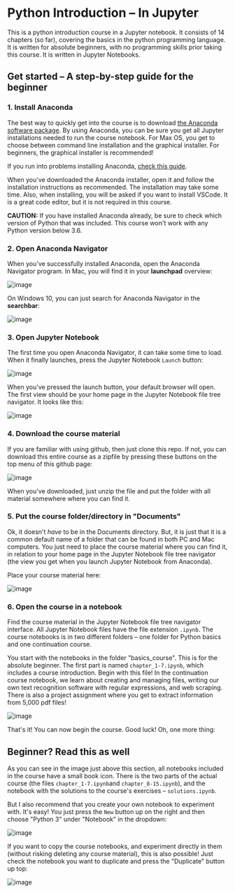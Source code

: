 # Python Introduction – In Jupyter

This is a python introduction course in a Jupyter notebook. It consists of 14 chapters (so far), covering the basics in the python programming language. It is written for absolute beginners, with no programming skills prior taking this course. It is written in Jupyter Notebooks.

## Get started – A step-by-step guide for the beginner

### 1. Install Anaconda

The best way to quickly get into the course is to download [the Anaconda software package](https://www.anaconda.com/products/individual#Downloads). By using Anaconda, you can be sure you get all Jupyter installations needed to run the course notebook. For Max OS, you get to choose between command line installation and the graphical installer. For beginners, the graphical installer is recommended!

If you run into problems installing Anaconda, [check this guide](https://docs.anaconda.com/anaconda/install/).

When you've downloaded the Anaconda installer, open it and follow the installation instructions as recommended. The installation may take some time. Also, when installing, you will be asked if you want to install VSCode. It is a great code editor, but it is not required in this course. 

**CAUTION:** If you have installed Anaconda already, be sure to check which version of Python that was included. This course won't work with any Python version below 3.6.  

### 2. Open Anaconda Navigator

When you've successfully installed Anaconda, open the Anaconda Navigator program. In Mac, you will find it in your **launchpad** overview:

![image](course_material/readme/launchpad.png)

On Windows 10, you can just search for Anaconda Navigator in the **searchbar**:

![image](course_material/readme/searchbar.png)

### 3. Open Jupyter Notebook

The first time you open Anaconda Navigator, it can take some time to load. When it finally launches, press the Jupyter Notebook `Launch` button:

![image](course_material/readme/navigator.png)

When you've pressed the launch button, your default browser will open. The first view should be your home page in the Jupyter Notebook file tree navigator. It looks like this:

![image](course_material/readme/jupyter.png)

### 4. Download the course material

If you are familiar with using github, then just clone this repo. If not, you can download this entire course as a zipfile by pressing these buttons on the top menu of this github page:

![image](course_material/readme/material.png)

When you've downloaded, just unzip the file and put the folder with all material somewhere where you can find it.

### 5. Put the course folder/directory in "Documents"

Ok, it doesn't _have_ to be in the Documents directory. But, it is just that it is a common default name of a folder that can be found in both PC and Mac computers. You just need to place the course material where you can find it, in relation to your home page in the Jupyter Notebook file tree navigator (the view you get when you launch Jupyter Notebook from Anaconda). 

Place your course material here:

![image](course_material/readme/documents.png)

### 6. Open the course in a notebook

Find the course material in the Jupyter Notebook file tree navigator interface. All Jupyter Notebook files have the file extension `.ipynb`. The course notebooks is in two different folders – one folder for Python basics and one continuation course. 

You start with the notebooks in the folder "basics_course". This is for the absolute beginner. The first part is named `chapter_1-7.ipynb`, which includes a course introduction. Begin with this file! In the continuation course notebook, we learn about creating and managing files, writing our own text recognition software with regular expressions, and web scraping. There is also a project assignment where you get to extract information from 5,000 pdf files!


![image](course_material/readme/course_start.png)

That's it! You can now begin the course. Good luck! Oh, one more thing:

## Beginner? Read this as well

As you can see in the image just above this section, all notebooks included in the course have a small book icon. There is the two parts of the actual course (the files `chapter_1-7.ipynb`and `chapter_8-15.ipynb`), and the notebook with the solutions to the course's exercises – `solutions.ipynb`. 

But I also recommend that you create your own notebook to experiment with. It's easy! You just press the `New` button up on the right and then choose "Python 3" under "Notebook" in the dropdown:

![image](course_material/readme/create_nb.png)

If you want to copy the course notebooks, and experiment directly in them (without risking deleting any course material), this is also possible! Just check the notebook you want to duplicate and press the "Duplicate" button up top:

![image](course_material/readme/duplicate.png)








